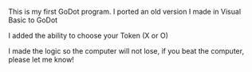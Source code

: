 This is my first GoDot program.
I ported an old version I made in Visual Basic to GoDot

I added the ability to choose your Token (X or O)

I made the logic so the computer will not lose,
if you beat the computer, please let me know!


